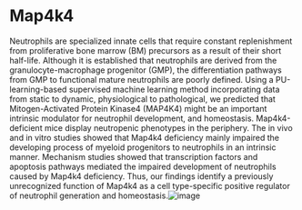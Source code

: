 # Map4k4
Neutrophils are specialized innate cells that require constant replenishment from proliferative bone marrow (BM) precursors as a result of their short half-life. Although it is established that neutrophils are derived from the granulocyte-macrophage progenitor (GMP), the differentiation pathways from GMP to functional mature neutrophils are poorly defined. Using a PU-learning-based supervised machine learning method incorporating data from static to dynamic, physiological to pathological, we predicted that Mitogen-Activated Protein Kinase4 (MAP4K4) might be an important intrinsic modulator for neutrophil development, and homeostasis. Map4k4-deficient mice display neutropenic phenotypes in the periphery. The in vivo and in vitro studies showed that Map4k4 deficiency mainly impaired the developing process of myeloid progenitors to neutrophils in an intrinsic manner. Mechanism studies showed that transcription factors and apoptosis pathways mediated the impaired development of neutrophils caused by Map4k4 deficiency. Thus, our findings identify a previously unrecognized function of Map4k4 as a cell type-specific positive regulator of neutrophil generation and homeostasis.![image](./Figure1.png)
